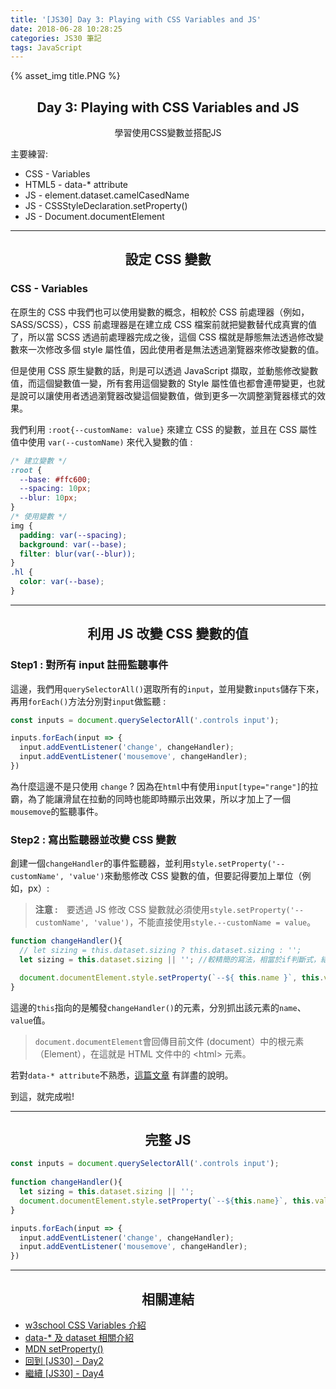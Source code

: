 ```yaml
---
title: '[JS30] Day 3: Playing with CSS Variables and JS'
date: 2018-06-28 10:28:25
categories: JS30 筆記
tags: JavaScript
---
```


{% asset_img title.PNG %}

## <center>Day 3: Playing with CSS Variables and JS</center>
<center>學習使用CSS變數並搭配JS</center>

主要練習:
* CSS - Variables
* HTML5 - data-* attribute
* JS - element.dataset.camelCasedName
* JS - CSSStyleDeclaration.setProperty()
* JS - Document.documentElement

---

## <center>設定 CSS 變數</center>
### CSS - Variables

在原生的 CSS 中我們也可以使用變數的概念，相較於 CSS 前處理器（例如，SASS/SCSS），CSS 前處理器是在建立成 CSS 檔案前就把變數替代成真實的值了，所以當 SCSS 透過前處理器完成之後，這個 CSS 檔就是靜態無法透過修改變數來一次修改多個 style 屬性值，因此使用者是無法透過瀏覽器來修改變數的值。

但是使用 CSS 原生變數的話，則是可以透過 JavaScript 擷取，並動態修改變數值，而這個變數值一變，所有套用這個變數的 Style 屬性值也都會連帶變更，也就是說可以讓使用者透過瀏覽器改變這個變數值，做到更多一次調整瀏覽器樣式的效果。

我們利用 `:root{--customName: value}` 來建立 CSS 的變數，並且在 CSS 屬性值中使用 `var(--customName)` 來代入變數的值 :

```css
/* 建立變數 */
:root {
  --base: #ffc600;
  --spacing: 10px;
  --blur: 10px;
}
/* 使用變數 */
img {
  padding: var(--spacing);
  background: var(--base);
  filter: blur(var(--blur));
}
.hl {
  color: var(--base);
}
```

---

##  <center>利用 JS 改變 CSS 變數的值</center>
### Step1 : 對所有 input 註冊監聽事件

這邊，我們用`querySelectorAll()`選取所有的`input`，並用變數`inputs`儲存下來，再用`forEach()`方法分別對`input`做監聽 :

```js
const inputs = document.querySelectorAll('.controls input');

inputs.forEach(input => {
  input.addEventListener('change', changeHandler);
  input.addEventListener('mousemove', changeHandler);
})
```
為什麼這邊不是只使用 `change` ? 因為在`html`中有使用`input[type="range"]`的拉霸，為了能讓滑鼠在拉動的同時也能即時顯示出效果，所以才加上了一個`mousemove`的監聽事件。

### Step2 : 寫出監聽器並改變 CSS 變數

創建一個`changeHandler`的事件監聽器，並利用`style.setProperty('--customName', 'value')`來動態修改 CSS 變數的值，但要記得要加上單位（例如，px）:

>**注意 :**　要透過 JS 修改 CSS 變數就必須使用`style.setProperty('--customName', 'value')`，不能直接使用`style.--customName = value`。

```js
function changeHandler(){
  // let sizing = this.dataset.sizing ? this.dataset.sizing : '';
  let sizing = this.dataset.sizing || ''; //較精簡的寫法，相當於if判斷式，結果同上

  document.documentElement.style.setProperty(`--${ this.name }`, this.value + sizing)
}
```
這邊的`this`指向的是觸發`changeHandler()`的元素，分別抓出該元素的`name`、`value`值。

> `document.documentElement`會回傳目前文件 (document）中的根元素（Element），在這就是 HTML 文件中的 \<html\> 元素。

若對`data-* attribute`不熟悉，[這篇文章](https://pjchender.blogspot.com/2017/01/html-5-data-attribute.html) 有詳盡的說明。


到這，就完成啦!

---

## <center>完整 JS</center>

```js
const inputs = document.querySelectorAll('.controls input');
  
function changeHandler(){
  let sizing = this.dataset.sizing || '';
  document.documentElement.style.setProperty(`--${this.name}`, this.value + sizing);
}

inputs.forEach(input => {
  input.addEventListener('change', changeHandler);
  input.addEventListener('mousemove', changeHandler);
})
```

---

## <center>相關連結</center>

* [w3school CSS Variables 介紹](https://www.w3schools.com/css/css3_variables.asp)
* [data-* 及 dataset 相關介紹](https://pjchender.blogspot.com/2017/01/html-5-data-attribute.html)
* [MDN setProperty()](https://developer.mozilla.org/en-US/docs/Web/API/CSSStyleDeclaration/setProperty)
* [回到 [JS30] - Day2](https://yehjing.github.io/Blog/2018/js30-2.html/)
* [繼續 [JS30] - Day4]()
